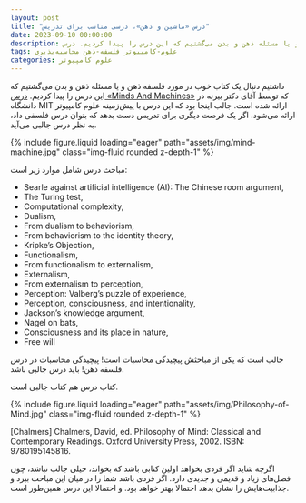 ```yaml
---
layout: post
title: "درس «ماشین و ذهن»، درسی مناسب برای تدریس"
date: 2023-09-10 00:00:00
description: داشتیم دنبال یک کتاب خوب در مورد فلسفه ذهن و یا مسئله ذهن و بدن می‌گشتیم که این درس را پیدا کردیم. درس «Minds And Machines» که توسط آقای دکتر بیرنه در دانشگاه MIT ارائه شده است. جالب اینجا بود که این درس با پیش‌زمینه علوم کامپیوتر ارائه می‌شود. اگر یک فرصت دیگری برای تدریس دست بدهد که بتوان درس فلسفی داد، به نظر درس جالبی می‌آید.
tags: علوم-کامپیوتر فلسفه-ذهن محاسبه‌پذیری
categories: علوم کامپیوتر
---
```


داشتیم دنبال یک کتاب خوب در مورد فلسفه ذهن و یا مسئله ذهن و بدن می‌گشتیم که این درس را پیدا کردیم. [درس «Minds And Machines»](https://ocw.mit.edu/courses/24-09-minds-and-machines-fall-2011/) که توسط آقای دکتر بیرنه در دانشگاه MIT ارائه شده است. جالب اینجا بود که این درس با پیش‌زمینه علوم کامپیوتر ارائه می‌شود. اگر یک فرصت دیگری برای تدریس دست بدهد که بتوان درس فلسفی داد، به نظر درس جالبی می‌آید.

<div class="row mt-3">
    <div class="col-sm mt-3 mt-md-0">
        {% include figure.liquid loading="eager" path="assets/img/mind-machine.jpg" class="img-fluid rounded z-depth-1" %}
    </div>
</div>


مباحث درس شامل موارد زیر است:

* Searle against artificial intelligence (AI): The Chinese room argument, 
* The Turing test, 
* Computational complexity, 
* Dualism, 
* From dualism to behaviorism, 
* From behaviorism to the identity theory, 
* Kripke’s Objection, 
* Functionalism, 
* From functionalism to externalism, 
* Externalism, 
* From externalism to perception, 
* Perception: Valberg’s puzzle of experience, 
* Perception, consciousness, and intentionality, 
* Jackson’s knowledge argument, 
* Nagel on bats, 
* Consciousness and its place in nature, 
* Free will

جالب است که یکی از مباحثش پیچیدگی محاسبات است! پیچیدگی محاسبات در درس فلسفه ذهن! باید درس جالبی باشد.

کتاب درس هم کتاب جالبی است.

<div class="row mt-3">
    <div class="col-sm mt-3 mt-md-0">
        {% include figure.liquid loading="eager" path="assets/img/Philosophy-of-Mind.jpg" class="img-fluid rounded z-depth-1" %}
    </div>
</div>



[Chalmers]  Chalmers, David, ed. Philosophy of Mind: Classical and Contemporary Readings. Oxford University Press, 2002. ISBN: 9780195145816.

اگرچه شاید اگر فردی بخواهد اولین کتابی باشد که بخواند، خیلی جالب نباشد، چون فصل‌های زیاد و قدیمی و جدیدی دارد. اگر فردی باشد شما را در میان این مباحث ببرد و جذابیت‌هایش را نشان بدهد احتمالا بهتر خواهد بود. و احتمالا این درس همین‌طور است.




